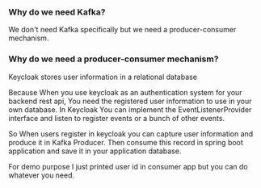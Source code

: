 ### **Why do we need Kafka?**

We don't need Kafka specifically but we need a producer-consumer mechanism.

### Why do we need a producer-consumer mechanism?

Keycloak stores user information in a relational database

Because When you use keycloak as an authentication system for your backend rest api, You need the registered user 
information to use in your own database. In Keycloak You can implement the EventListenerProvider interface and listen to
register events or a bunch of other events.

So When users register in keycloak you can capture user information and produce it in Kafka Producer. 
Then consume this record in spring boot application and save it in your application database.

For demo purpose I  just printed user id in consumer app but you can do whatever you need.